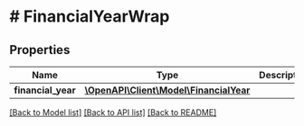 # # FinancialYearWrap

## Properties

Name | Type | Description | Notes
------------ | ------------- | ------------- | -------------
**financial_year** | [**\OpenAPI\Client\Model\FinancialYear**](FinancialYear.md) |  |

[[Back to Model list]](../../README.md#models) [[Back to API list]](../../README.md#endpoints) [[Back to README]](../../README.md)
